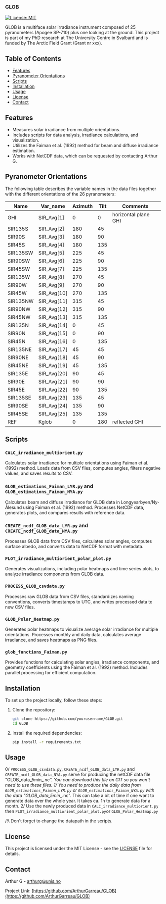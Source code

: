 ### GLOB

[![License: MIT](https://img.shields.io/badge/License-MIT-yellow.svg)](LICENSE)

GLOB is a multiface solar irradiance instrument composed of 25 pyranometers (Apogee SP-710) plus one looking at the ground. This project is part of my PhD research at The University Centre in Svalbard and is funded by The Arctic Field Grant (Grant nr xxx).

## Table of Contents

- [Features](#features)
- [Pyranometer Orientations](#pyranometer-orientations)
- [Scripts](#scripts)
- [Installation](#installation)
- [Usage](#usage)
- [License](#license)
- [Contact](#contact)

## Features

- Measures solar irradiance from multiple orientations.
- Includes scripts for data analysis, irradiance calculations, and visualization.
- Utilizes the Faiman et al. (1992) method for beam and diffuse irradiance estimation.
- Works with NetCDF data, which can be requested by contacting Arthur G.

## Pyranometer Orientations

The following table describes the variable names in the data files together with the different orientations of the 26 pyranometers:

| Name     | Var_name     | Azimuth | Tilt | Comments                |
|----------|--------------|---------|------|-------------------------|
| GHI      | SIR_Avg[1]   | 0       | 0    | horizontal plane GHI    |
| SIR135S  | SIR_Avg[2]   | 180     | 45   |                         |
| SIR90S   | SIR_Avg[3]   | 180     | 90   |                         |
| SIR45S   | SIR_Avg[4]   | 180     | 135  |                         |
| SIR135SW | SIR_Avg[5]   | 225     | 45   |                         |
| SIR90SW  | SIR_Avg[6]   | 225     | 90   |                         |
| SIR45SW  | SIR_Avg[7]   | 225     | 135  |                         |
| SIR135W  | SIR_Avg[8]   | 270     | 45   |                         |
| SIR90W   | SIR_Avg[9]   | 270     | 90   |                         |
| SIR45W   | SIR_Avg[10]  | 270     | 135  |                         |
| SIR135NW | SIR_Avg[11]  | 315     | 45   |                         |
| SIR90NW  | SIR_Avg[12]  | 315     | 90   |                         |
| SIR45NW  | SIR_Avg[13]  | 315     | 135  |                         |
| SIR135N  | SIR_Avg[14]  | 0       | 45   |                         |
| SIR90N   | SIR_Avg[15]  | 0       | 90   |                         |
| SIR45N   | SIR_Avg[16]  | 0       | 135  |                         |
| SIR135NE | SIR_Avg[17]  | 45      | 45   |                         |
| SIR90NE  | SIR_Avg[18]  | 45      | 90   |                         |
| SIR45NE  | SIR_Avg[19]  | 45      | 135  |                         |
| SIR135E  | SIR_Avg[20]  | 90      | 45   |                         |
| SIR90E   | SIR_Avg[21]  | 90      | 90   |                         |
| SIR45E   | SIR_Avg[22]  | 90      | 135  |                         |
| SIR135SE | SIR_Avg[23]  | 135     | 45   |                         |
| SIR90SE  | SIR_Avg[24]  | 135     | 90   |                         |
| SIR45SE  | SIR_Avg[25]  | 135     | 135  |                         |
| REF      | Kglob        | 0       | 180  | reflected GHI           |


## Scripts

### `CALC_irradiance_multiorient.py`
Calculates solar irradiance for multiple orientations using Faiman et al. (1992) method. Loads data from CSV files, computes angles, filters negative values, and saves results to CSV.

### `GLOB_estimations_Faiman_LYR.py` and `GLOB_estimations_Faiman_NYA.py`
Calculates beam and diffuse irradiance for GLOB data in Longyearbyen/Ny-Ålesund using Faiman et al. (1992) method. Processes NetCDF data, generates plots, and compares results with reference data.

### `CREATE_ncdf_GLOB_data_LYR.py` and `CREATE_ncdf_GLOB_data_NYA.py`
Processes GLOB data from CSV files, calculates solar angles, computes surface albedo, and converts data to NetCDF format with metadata.

### `PLOT_irradiance_multiorient_polar_plot.py`
Generates visualizations, including polar heatmaps and time series plots, to analyze irradiance components from GLOB data.

### `PROCESS_GLOB_csvdata.py`
Processes raw GLOB data from CSV files, standardizes naming conventions, converts timestamps to UTC, and writes processed data to new CSV files.

### `GLOB_Polar_Heatmap.py`
Generates polar heatmaps to visualize average solar irradiance for multiple orientations. Processes monthly and daily data, calculates average irradiance, and saves heatmaps as PNG files.

### `glob_functions_Faiman.py`
Provides functions for calculating solar angles, irradiance components, and geometry coefficients using the Faiman et al. (1992) method. Includes parallel processing for efficient computation.

## Installation

To set up the project locally, follow these steps:

1. Clone the repository:
    ```bash
    git clone https://github.com/yourusername/GLOB.git
    cd GLOB
    ```

2. Install the required dependencies:
    ```bash
    pip install -r requirements.txt
    ```

## Usage

0/ `PROCESS_GLOB_csvdata.py`, `CREATE_ncdf_GLOB_data_LYR.py` and `CREATE_ncdf_GLOB_data_NYA.py` serve for producing the netCDF data file "GLOB_data_5min_*.nc". You can download this file on GIT so you won't need to use these files.
1/ You need to produce the daily data from `GLOB_estimations_Faiman_LYR.py` or `GLOB_estimations_Faiman_NYA.py` with the data "GLOB_data_5min_*.nc". This can take a bit of time if one want to generate data over the whole year. It takes ca. 1h to generate data for a month.
2/ Use the newly produced data in `CALC_irradiance_multiorient.py` then `PLOT_irradiance_multiorient_polar_plot.py`or `GLOB_Polar_Heatmap.py`

/!\ Don't forget to change the datapath in the scripts. 


## License

This project is licensed under the MIT License - see the [LICENSE](LICENSE) file for details.

## Contact
Arthur G - [arthurg@unis.no](mailto:arthurg@unis.no)

Project Link: [https://github.com/ArthurGarreau/GLOB](https://github.com/ArthurGarreau/GLOB)